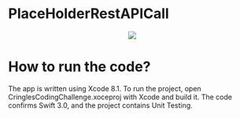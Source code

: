# PlaceHolderRestAPICall


<p align="center">
<img src="https://user-images.githubusercontent.com/18760280/31516907-6b996e68-af9a-11e7-8d30-46424ce0c74f.png">
</p>


How to run the code?
========================================================================
The app is written using Xcode 8.1.
To run the project, open CringlesCodingChallenge.xoceproj with Xcode and build it. 
The code confirms Swift 3.0, and the project contains Unit Testing.

